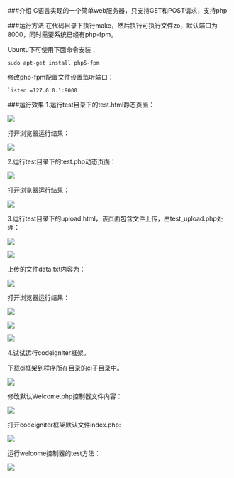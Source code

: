 
###介绍
C语言实现的一个简单web服务器，只支持GET和POST请求，支持php

###运行方法
在代码目录下执行make，然后执行可执行文件zo，默认端口为8000，同时需要系统已经有php-fpm。

Ubuntu下可使用下面命令安装：

`sudo apt-get install php5-fpm`

修改php-fpm配置文件设置监听端口：

`listen =127.0.0.1:9000`

###运行效果
1.运行test目录下的test.html静态页面：

![](https://github.com/jaykizhou/php-server/blob/master/readme-img/5.png)

打开浏览器运行结果：

![](https://github.com/jaykizhou/php-server/blob/master/readme-img/6.png)

2.运行test目录下的test.php动态页面：

![](https://github.com/jaykizhou/php-server/blob/master/readme-img/21.png)

打开浏览器运行结果：

![](https://github.com/jaykizhou/php-server/blob/master/readme-img/7.png)

3.运行test目录下的upload.html，该页面包含文件上传，由test_upload.php处理：

![](https://github.com/jaykizhou/php-server/blob/master/readme-img/22.png)

![](https://github.com/jaykizhou/php-server/blob/master/readme-img/23.png)

上传的文件data.txt内容为：

![](https://github.com/jaykizhou/php-server/blob/master/readme-img/24.png)

打开浏览器运行结果：

![](https://github.com/jaykizhou/php-server/blob/master/readme-img/8.png)

![](https://github.com/jaykizhou/php-server/blob/master/readme-img/10.png)

![](https://github.com/jaykizhou/php-server/blob/master/readme-img/11.png)

4.试试运行codeigniter框架。

下载ci框架到程序所在目录的ci子目录中。

![](https://github.com/jaykizhou/php-server/blob/master/readme-img/13.png)

修改默认Welcome.php控制器文件内容：

![](https://github.com/jaykizhou/php-server/blob/master/readme-img/19.png)

打开codeigniter框架默认文件index.php:

![](https://github.com/jaykizhou/php-server/blob/master/readme-img/15.png)


运行welcome控制器的test方法：

![](https://github.com/jaykizhou/php-server/blob/master/readme-img/20.png)

